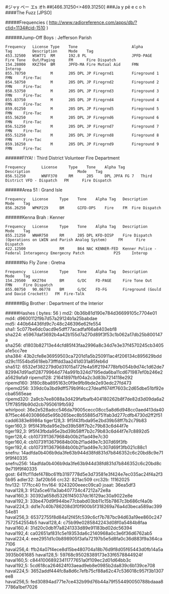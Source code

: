 #ジャy ペー エs オh
##[466.31250<>469.31250]
###Ja y pē e c o h
####The Fuzz [JPSO]

#####Frequencies ( http://www.radioreference.com/apps/db/?ctid=1134#cid-1510 )

######Jump-Off Boys : Jefferson Parish
```
Frequency   License	Type	Tone    					Alpha			Tag			Description		Mode	Tag 
453.32500	WSW771	RM		192.8 PL					JPFD-PAGE		Fire Tone	Out/Paging		FM		Fire Dispatch 
154.28000	KKZ704 	BM		JPFD-MA	Fire Mutual Aid 	FMN				Interop 
855.78750			M		205 DPL	JP Firegrnd1		Fireground 1 								FMN		Fire-Tac 
854.58750			M		205 DPL	JP Firegrnd2		Fireground 2 								FMN 	Fire-Tac 
858.53750			M		205 DPL	JP Firegrnd3		Fireground 3 								FMN 	Fire-Tac 
855.83750			M		205 DPL	JP Firegrnd4		Fireground 4 								FMN 	Fire-Tac 
859.01250			M		205 DPL	JP Firegrnd5		Fireground 5 								FMN 	Fire-Tac 
855.56250			M		205 DPL	JP Firegrnd6		Fireground 6 								FMN 	Fire-Tac 
856.51250			M		205 DPL	JP Firegrnd7		Fireground 7 								FMN 	Fire-Tac 
855.51250 			M		205 DPL	JP Firegrnd8		Fireground 8 								FMN 	Fire-Tac 
859.16250			M		205 DPL	JP Firegrnd9		Fireground 9 								FMN 	Fire-Tac  
```

######FIYA! : Third District Volunteer Fire Department
```
Frequency		License 	Type 	Tone 	Alpha Tag 		Description 					Mode 	Tag 
856.51250		WNFF370 	RM		205		DPL	JPFA FG 7	Third District VFD - Dispatch 	FM		Fire Dispatch 
```

######Area 51 : Grand Isle
```
Frequency 	License 	Type 	Tone 	Alpha Tag 	Description 	Mode 	Tag 
856.26250 	WPKP229 	BM		GIFD-OPS	Fire 	FM 	Fire Dispatch 
```

######Kenna Brah : Kenner
```
Frequency 	License 	Type 	Tone 	Alpha Tag 	Description 													Mode 	Tag 
855.21250 	WNHR750 	RM		205 DPL	KFD-DISP	Fire Dispatch (Operations on LWIN and Parish Analog System) 	FM 		Fire Dispatch 
422.12500 	 			RM		B64 NAC	KENNER-FED	Kenner Police - Federal Interagency Emergecny Patch 			P25 	Interop 
```

######No Fly Zone : Gretna
```
Frequency 	License 	Type 	Tone 	Alpha Tag 	Description 							Mode 	Tag 
154.29500 	KKZ704 		BM		G/DC 	FD-PAGE		Fire Tone Out 							FMN 	Fire Dispatch 
855.08750 	90.06778 	BM		G/DC 	FD-FG		Fireground (Gould and David Crockett) 	FM 	Fire-Talk
```


######Big Brother : Department of the Interior

#####Hashes ( bytes: 56 )
md2: 0b36b81d190e784d36699105c7704e01
md4: d9600112f9b7d57a29124b1a25babdae
md5: 440b64436fd9c7c48c246396e62fe554
sha1: 5c077be6dc0acd9e5dff77acadfaf66a8403ebf8
sha224: e5967daf3692b4a42b155d7a270d89f3f53c1b062a17db25b800147a
sha256: d1803b82713e44cfd85f43faa2996a8c34d7e3e37f4570245cb3405a1e5cc7ee
sha384: 43b2cfe8e36959503ca7201d1a5b250911ac4f206134c895629bddd29c11554bd5618eb73fffdd3aa241d031a85feb6d
sha512: 6532ef382279d0d31015a172fe4a5ff2194778bfb054b9d74c1d62de7829947d91ad128779964d774a991b324d7195eda6ba11cd671987ef0b246e2a5629afa9
ripemd128: 21641897fbf04a2c3d83b7214118e292
ripemd160: 3f80c8ba895163c0f9e9fb9bde2e93edc27fd473
ripemd256: 339dc0a3bd9dff579b9f4cc27deaff674ff7603c2d65dbe51bf92ecba6565eae
ripemd320: 2a9cb7ee8088a3d429fafbafb404180262b8f7de82d3d09da6a217ff785f9b90d2cb7950619fb592
whirlpool: 36e2e528adcc546da79005cecc08cc5a8d6d948cc0aed413da4087f5ec464030866d5e95b265bec8b55885d751fab3d277cdfb4730d2ff2f51cadd6383e8986a
tiger128,3: 9f5f43fbda95e2bd39b58ff7b2c79b83
tiger160,3: 9f5f43fbda95e2bd39b58ff7b2c79b83c6d44f7e
tiger192,3: 9f5f43fbda95e2bd39b58ff7b2c79b83c6d44f7e7c8892d5
tiger128,4: cb10731f13679684b00b2f1ad49e7c30
tiger160,4: cb10731f13679684b00b2f1ad49e7c307d69f3fb
tiger192,4: cb10731f13679684b00b2f1ad49e7c307d69f3fb021c88c1
snefru: 14adfda0b406b9da3fe63b944d38fd831d7b846352c6c20bd8c9e719f9f40335
snefru256: 14adfda0b406b9da3fe63b944d38fd831d7b846352c6c20bd8c9e719f9f40335
gost: 641fcf11def478bc61fb3197778d5e3d73581e3f424e7ec035ac24f4a2f35b95
adler32: 3af20b56
crc32: 821ac509
crc32b: 11162025
fnv132: 177fcc40
fnv164: 9243200eeec09ca0
joaat: 36ea5df3
haval128,3: 912a5ce611a3ab407734c47212a72e8a
haval160,3: 30392a658d53261f45037dc16129ac30a9022e8e
haval192,3: 33be470d9f944be77cbabd03bb11c15b7867c3b686cf4a0b
haval224,3: dd1e7c40b786208d3f0f900b5f318269a76a4d3beca589ac39954e81
haval256,3: 65372755f8d84a12f45fc539c6cf7b787bc94d63a19ee860c2477572542554b5
haval128,4: c75b99e0285842243d08f0a5484b8faa
haval160,4: 31d20c0db1f7a8241333d89e91183bd02dc56394
haval192,4: ca02651af831c5e19353da6c2140968a0c3e6f36d6762ab5
haval224,4: eee2951d1c0b898905f3afa72197b5e5d8fa0c36d883f9a364ca7106
haval256,4: ffb24a07f4ece8d15be480704a18b76d9f8d05f65443d0fb14a5a3935b061685
haval128,5: 59768c95028389173e33f6578844924f
haval160,5: c84410068923411777651a0f109ec2d01d64bb3c
haval192,5: 5cd618ca264624f03aead9eb8e0985b2da839c6b139ce708
haval224,5: 3652addf444fc8a8d6c7efb75cf88a62c47c536018c957f3b1307ee8
haval256,5: fed30894ad771e7ce432b99d76b44a79f554490050788bdaaa87786a1bef7026

